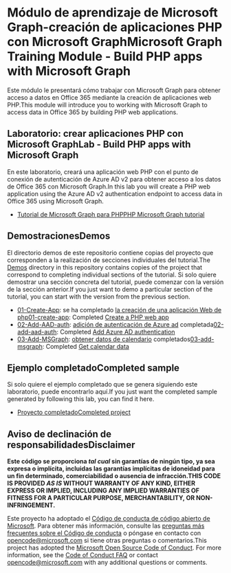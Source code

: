 # <a name="microsoft-graph-training-module---build-php-apps-with-microsoft-graph"></a><span data-ttu-id="9d66d-101">Módulo de aprendizaje de Microsoft Graph-creación de aplicaciones PHP con Microsoft Graph</span><span class="sxs-lookup"><span data-stu-id="9d66d-101">Microsoft Graph Training Module - Build PHP apps with Microsoft Graph</span></span>

<span data-ttu-id="9d66d-102">Este módulo le presentará cómo trabajar con Microsoft Graph para obtener acceso a datos en Office 365 mediante la creación de aplicaciones web PHP.</span><span class="sxs-lookup"><span data-stu-id="9d66d-102">This module will introduce you to working with Microsoft Graph to access data in Office 365 by building PHP web applications.</span></span>

## <a name="lab---build-php-apps-with-microsoft-graph"></a><span data-ttu-id="9d66d-103">Laboratorio: crear aplicaciones PHP con Microsoft Graph</span><span class="sxs-lookup"><span data-stu-id="9d66d-103">Lab - Build PHP apps with Microsoft Graph</span></span>

<span data-ttu-id="9d66d-104">En este laboratorio, creará una aplicación web PHP con el punto de conexión de autenticación de Azure AD v2 para obtener acceso a los datos de Office 365 con Microsoft Graph.</span><span class="sxs-lookup"><span data-stu-id="9d66d-104">In this lab you will create a PHP web application using the Azure AD v2 authentication endpoint to access data in Office 365 using Microsoft Graph.</span></span>

- [<span data-ttu-id="9d66d-105">Tutorial de Microsoft Graph para PHP</span><span class="sxs-lookup"><span data-stu-id="9d66d-105">PHP Microsoft Graph tutorial</span></span>](https://docs.microsoft.com/graph/training/php-tutorial)

## <a name="demos"></a><span data-ttu-id="9d66d-106">Demostraciones</span><span class="sxs-lookup"><span data-stu-id="9d66d-106">Demos</span></span>

<span data-ttu-id="9d66d-107">El [](./Demos) directorio demos de este repositorio contiene copias del proyecto que corresponden a la realización de secciones individuales del tutorial.</span><span class="sxs-lookup"><span data-stu-id="9d66d-107">The [Demos](./Demos) directory in this repository contains copies of the project that correspond to completing individual sections of the tutorial.</span></span> <span data-ttu-id="9d66d-108">Si solo quiere demostrar una sección concreta del tutorial, puede comenzar con la versión de la sección anterior.</span><span class="sxs-lookup"><span data-stu-id="9d66d-108">If you just want to demo a particular section of the tutorial, you can start with the version from the previous section.</span></span>

- <span data-ttu-id="9d66d-109">[01-Create-App](Demos/01-create-app): se ha completado [la creación de una aplicación Web de php](https://docs.microsoft.com/graph/training/php-tutorial?tutorial-step=1)</span><span class="sxs-lookup"><span data-stu-id="9d66d-109">[01-create-app](Demos/01-create-app): Completed [Create a PHP web app](https://docs.microsoft.com/graph/training/php-tutorial?tutorial-step=1)</span></span>
- <span data-ttu-id="9d66d-110">[02-Add-AAD-auth](Demos/02-add-aad-auth): [adición de autenticación de Azure ad](https://docs.microsoft.com/graph/training/php-tutorial?tutorial-step=3) completada</span><span class="sxs-lookup"><span data-stu-id="9d66d-110">[02-add-aad-auth](Demos/02-add-aad-auth): Completed [Add Azure AD authentication](https://docs.microsoft.com/graph/training/php-tutorial?tutorial-step=3)</span></span>
- <span data-ttu-id="9d66d-111">[03-Add-MSGraph](Demos/03-add-msgraph): [obtener datos de calendario](https://docs.microsoft.com/graph/training/php-tutorial?tutorial-step=4) completados</span><span class="sxs-lookup"><span data-stu-id="9d66d-111">[03-add-msgraph](Demos/03-add-msgraph): Completed [Get calendar data](https://docs.microsoft.com/graph/training/php-tutorial?tutorial-step=4)</span></span>

## <a name="completed-sample"></a><span data-ttu-id="9d66d-112">Ejemplo completado</span><span class="sxs-lookup"><span data-stu-id="9d66d-112">Completed sample</span></span>

<span data-ttu-id="9d66d-113">Si solo quiere el ejemplo completado que se genera siguiendo este laboratorio, puede encontrarlo aquí.</span><span class="sxs-lookup"><span data-stu-id="9d66d-113">If you just want the completed sample generated by following this lab, you can find it here.</span></span>

- [<span data-ttu-id="9d66d-114">Proyecto completado</span><span class="sxs-lookup"><span data-stu-id="9d66d-114">Completed project</span></span>](Demos/03-add-msgraph)

## <a name="disclaimer"></a><span data-ttu-id="9d66d-115">Aviso de declinación de responsabilidades</span><span class="sxs-lookup"><span data-stu-id="9d66d-115">Disclaimer</span></span>

<span data-ttu-id="9d66d-116">**Este código se proporciona *tal cual* sin garantías de ningún tipo, ya sea expresa o implícita, incluidas las garantías implícitas de idoneidad para un fin determinado, comerciabilidad o ausencia de infracción.**</span><span class="sxs-lookup"><span data-stu-id="9d66d-116">**THIS CODE IS PROVIDED *AS IS* WITHOUT WARRANTY OF ANY KIND, EITHER EXPRESS OR IMPLIED, INCLUDING ANY IMPLIED WARRANTIES OF FITNESS FOR A PARTICULAR PURPOSE, MERCHANTABILITY, OR NON-INFRINGEMENT.**</span></span>

<span data-ttu-id="9d66d-p102">Este proyecto ha adoptado el [Código de conducta de código abierto de Microsoft](https://opensource.microsoft.com/codeofconduct/). Para obtener más información, consulte las [preguntas más frecuentes sobre el Código de conducta](https://opensource.microsoft.com/codeofconduct/faq/) o póngase en contacto con [opencode@microsoft.com](mailto:opencode@microsoft.com) si tiene otras preguntas o comentarios.</span><span class="sxs-lookup"><span data-stu-id="9d66d-p102">This project has adopted the [Microsoft Open Source Code of Conduct](https://opensource.microsoft.com/codeofconduct/). For more information, see the [Code of Conduct FAQ](https://opensource.microsoft.com/codeofconduct/faq/) or contact [opencode@microsoft.com](mailto:opencode@microsoft.com) with any additional questions or comments.</span></span>

